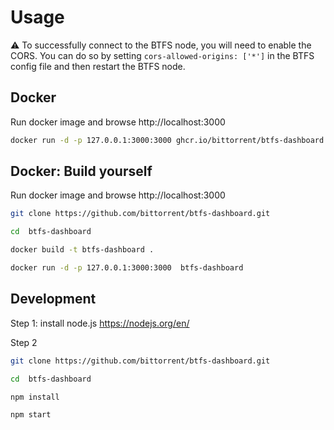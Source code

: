 # Usage

:warning: To successfully connect to the BTFS node, you will need to enable the CORS. You can do so by
setting `cors-allowed-origins: ['*']` in the BTFS config file and then restart the BTFS node.


## Docker
Run docker image and browse http://localhost:3000

```sh
docker run -d -p 127.0.0.1:3000:3000 ghcr.io/bittorrent/btfs-dashboard:master
```

## Docker: Build yourself
Run docker image and browse http://localhost:3000
```sh
git clone https://github.com/bittorrent/btfs-dashboard.git

cd  btfs-dashboard

docker build -t btfs-dashboard .

docker run -d -p 127.0.0.1:3000:3000  btfs-dashboard
```
## Development

Step 1: install node.js
https://nodejs.org/en/

Step 2

```sh
git clone https://github.com/bittorrent/btfs-dashboard.git

cd  btfs-dashboard

npm install

npm start
```